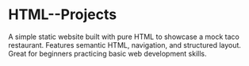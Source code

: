 # HTML--Projects
A simple static website built with pure HTML to showcase a mock taco restaurant. Features semantic HTML, navigation, and structured layout. Great for beginners practicing basic web development skills.
